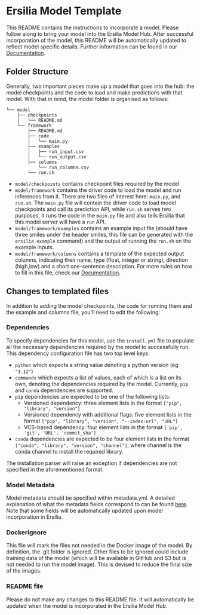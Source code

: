# Ersilia Model Template

This README contains the instructions to incorporate a model. Please follow along to bring your model into the Ersilia Model Hub. After successful incorporation of the model, this README will be automatically updated to reflect model specific details.
Further information can be found in our [Documentation](https://ersilia.gitbook.io/ersilia-book/ersilia-model-hub/model-contribution/).

## Folder Structure

Generally, two important pieces make up a model that goes into the hub: the model checkpoints and the code to load and make predictions with that model. With that in mind, the model folder is organised as follows:

```
└── model
    ├── checkpoints
    │   └── README.md
    └── framework
        ├── README.md
        ├── code
        │   └── main.py
        ├── examples
        │   ├── run_input.csv
        │   └── run_output.csv
        ├── columns
            └── run_columns.csv
        └── run.sh
```
- `model/checkpoints` contains checkpoint files required by the model
- `model/framework` contains the driver code to load the model and run inferences from it. There are two files of interest here: `main.py`, and `run.sh`. The `main.py` file will contain the driver code to load model checkpoints and call its prediction API, while `run.sh` serves two purposes, it runs the code in the `main.py` file and also tells Ersilia that this model server will have a `run` API.
- `model/framework/examples` contains an example input file (should have three smiles under the header smiles, this file can be generated with the `ersilia example` command) and the output of running the `run.sh` on the example inputs.
- `model/framework/columns` contains a template of the expected output columns, indicating their name, type (float, integer or string), direction (high,low) and a short one-sentence description. For more rules on how to fill in this file, check our [Documentation](https://ersilia.gitbook.io/ersilia-book/ersilia-model-hub/model-contribution/model-template).

## Changes to templated files

In addition to adding the model checkpoints, the code for running them and the example and columns file, you'll need to edit the following:

### Dependencies

To specify dependencies for this model, use the `install.yml` file to populate all the necessary dependencies required by the model to successfully run. This dependency configuration file has two top level keys:

- `python` which expects a string value denoting a python version (eg `"3.12"`)
- `commands` which expects a list of values, each of which is a list on its own, denoting the dependencies required by the model. Currently, `pip` and `conda` dependencies are supported. 
- `pip` dependencies are expected to be one of the following lists:
    -  Versioned dependency: three element lists in the format `["pip", "library", "version"]`
    - Versioned dependency with additional flags: five element lists in the format `["pip", "library", "version", "--index-url", "URL"]`
    - VCS-based dependency: four element lists in the format `['pip', 'git', 'URL', 'commit_sha']`
- `conda` dependencies are expected to be four element lists in the format `["conda", "library", "version", "channel"]`, where channel is the conda channel to install the required library.

The installation parser will raise an exception if dependencies are not specified in the aforementioned format.


### Model Metadata

Model metadata should be specified within metadata.yml. A detailed explanation of what the metadata fields correspond to can be found [here](https://ersilia.gitbook.io/ersilia-book/ersilia-model-hub/incorporate-models/model-template). Note that some fields will be automatically updated upon model incorporation in Ersilia.

### Dockerignore
This file will mark the files not needed in the Docker image of the model. By definition, the .git folder is ignored. Other files to be ignored could include training data of the model (which will be available in GitHub and S3 but is not needed to run the model image). This is devised to reduce the final size of the images.

### README file
Please do not make any changes to this README file. It will automatically be updated when the model is incorporated in the Ersilia Model Hub.
